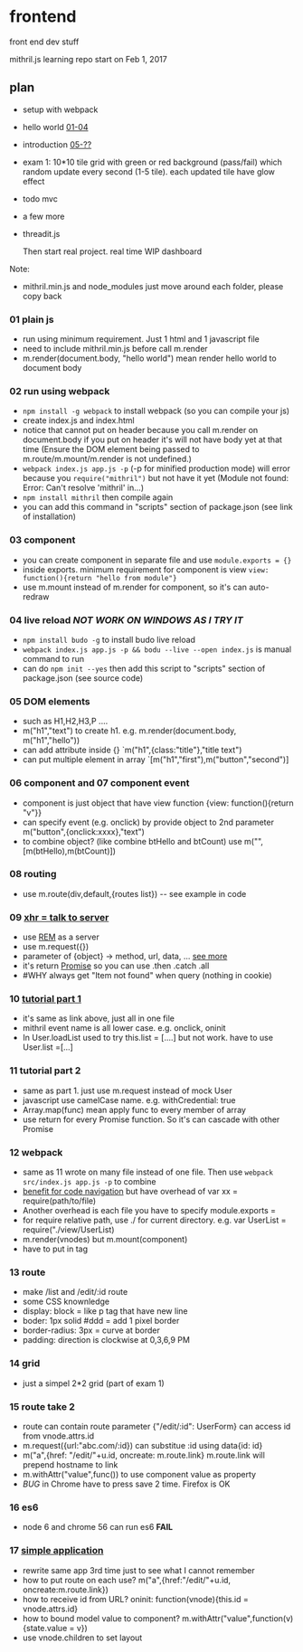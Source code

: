 # frontend
front end dev stuff

mithril.js learning repo
start on Feb 1, 2017 

## plan
* setup with webpack 
* hello world [01-04](http://mithril.js.org/installation.html)
* introduction [05-??](http://mithril.js.org/index.html)
* exam 1: 10*10 tile grid with green or red background (pass/fail) which random update every second (1-5 tile). each updated tile have glow effect
* todo mvc
* a few more
* threadit.js

  Then start real project. real time WIP dashboard

Note:
* mithril.min.js and node_modules just move around each folder, please copy back

### 01 plain js
* run using minimum requirement. Just 1 html and 1 javascript file
* need to include mithril.min.js before call m.render
* m.render(document.body, "hello world") mean render hello world to document body

### 02 run using webpack
* `npm install -g webpack` to install webpack (so you can compile your js)
* create index.js and index.html
* notice that <script src="app.js"></script> cannot put on header because you call m.render on document.body if you put on header it's will not have body yet at that time (Ensure the DOM element being passed to m.route/m.mount/m.render is not undefined.)
* `webpack index.js app.js -p` (-p for minified production mode) will error because you `require("mithril")` but not have it yet (Module not found: Error: Can't resolve 'mithril' in...)
* `npm install mithril` then compile again
* you can add this command in "scripts" section of package.json (see link of installation)

### 03 component
* you can create component in separate file and use `module.exports = {}`
* inside exports. minimum requirement for component is view `view: function(){return "hello from module"}`
* use m.mount instead of m.render for component, so it's can auto-redraw

### 04 live reload *NOT WORK ON WINDOWS AS I TRY IT*
* `npm install budo -g` to install budo live reload
* `webpack index.js app.js -p && bodu --live --open index.js` is manual command to run
* can do `npm init --yes` then add this script to "scripts" section of package.json (see source code)

### 05 DOM elements
* such as H1,H2,H3,P ....
* m("h1","text") to create h1. e.g. m.render(document.body, m("h1","hello"))
* can add attribute inside {} `m("h1",{class:"title"},"title text")
* can put multiple element in array `[m("h1","first"),m("button","second")]

### 06 component and 07 component event
* component is just object that have view function {view: function(){return "v"}}
* can specify event (e.g. onclick) by provide object to 2nd parameter m("button",{onclick:xxxx},"text")
* to combine object? (like combine btHello and btCount) use m("",[m(btHello),m(btCount)])

### 08 routing
* use m.route(div,default,{routes list}) -- see example in code

### 09 [xhr = talk to server](http://stackoverflow.com/questions/4657287/what-is-the-difference-between-xmlhttprequest-jquery-ajax-jquery-post-jquery)
* use [REM](http://rem-rest-api.herokuapp.com/) as a server
* use m.request({})
* parameter of {object} -> method, url, data, ... [see more](http://mithril.js.org/request.html)
* it's return [Promise](http://mithril.js.org/promise.html) so you can use .then .catch .all
* #WHY always get "Item not found" when query (nothing in cookie)


### 10 [tutorial part 1](http://mithril.js.org/simple-application.html)
* it's same as link above, just all in one file
* mithril event name is all lower case. e.g. onclick, oninit
* In User.loadList used to try this.list = [....] but not work. have to use User.list =[...]

### 11 tutorial part 2
* same as part 1. just use m.request instead of mock User
* javascript use camelCase name. e.g. withCredential: true
* Array.map(func) mean apply func to every member of array
* use return for every Promise function. So it's can cascade with other Promise

### 12 webpack
* same as 11 wrote on many file instead of one file. Then use `webpack src/index.js app.js -p` to combine
* [benefit for code navigation](http://mithril.js.org/simple-application.html) but have overhead of var xx = require(path/to/file)
* Another overhead is each file you have to specify module.exports =
* for require relative path, use ./ for current directory. e.g. var UserList = require("./view/UserList)
* m.render(vnodes) but m.mount(component)
* <link href="styles.css" rel="stylesheet" /> have to put in <head> tag

### 13 route
* make /list and /edit/:id route
* some CSS knownledge
 * display: block = like p tag that have new line
 * boder: 1px solid #ddd = add 1 pixel border
 * border-radius: 3px = curve at border
 * padding: direction is clockwise at 0,3,6,9 PM

### 14  grid
* just a simpel 2*2 grid (part of exam 1)

### 15 route take 2
* route can contain route parameter {"/edit/:id": UserForm} can access id from vnode.attrs.id
* m.request({url:"abc.com/:id}) can substitue :id using data{id: id}
* m("a",{href: "/edit/"+u.id, oncreate: m.route.link} m.route.link will prepend hostname to link
* m.withAttr("value",func()) to use component value as property
* *BUG* in Chrome have to press save 2 time. Firefox is OK

### 16 es6
* node 6 and chrome 56 can run es6 **FAIL**

### 17 [simple application](http://mithril.js.org/simple-application.html)
* rewrite same app 3rd time just to see what I cannot remember
* how to put route on each use? m("a",{href:"/edit/"+u.id, oncreate:m.route.link})
* how to receive id from URL? oninit: function(vnode){this.id = vnode.attrs.id}
* how to bound model value to component? m.withAttr("value",function(v){state.value = v})
* use vnode.children to set layout